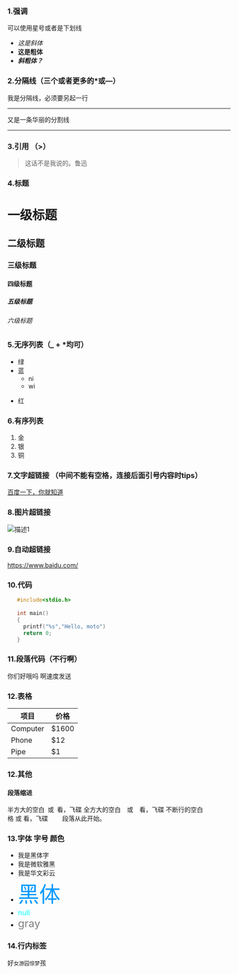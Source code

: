 ### 1.强调
  可以使用星号或者是下划线
  *  *这是斜体*
  * **这是粗体**
  * ___斜粗体？___
  
### 2.分隔线（三个或者更多的*或—）
 我是分隔线，必须要另起一行
 *****
 又是一条华丽的分割线
 ________________
 
 
 ### 3.引用 （>）
 > 这话不是我说的。鲁迅
 
 ### 4.标题
 # 一级标题
 ## 二级标题
 ### 三级标题
 #### 四级标题
 ##### 五级标题
 ###### 六级标题
 
 ### 5.无序列表（_ + *均可）
- 绿
- 蓝
  * ni
  * wi 
+ 红


### 6.有序列表
1. 金
2. 银
3. 铜

### 7.文字超链接 （中间不能有空格，连接后面引号内容时tips）
 [百度一下，你就知道](https://www.baidu.com/ "百度的首页")
 
 ### 8.图片超链接
 ![描述1](http://img.zcool.cn/community/01690955496f930000019ae92f3a4e.jpg@2o.jpg "描述2")
 
 
 ### 9.自动超链接
 <https://www.baidu.com/>

### 10.代码
``` c
   #include<stdio.h>
   
   int main()
   {
     printf("%s","Hello, moto")
     return 0;
   }

```

### 11.段落代码（不行啊）
   你们好哦吗
       啊速度发送
       
### 12.表格
项目              | 价格
---------------|------
Computer | $1600
Phone    | $12
Pipe     | $1


###  12.其他
#### 段落缩进
半方大的空白&ensp;或&#8194;看，飞碟
全方大的空白&emsp;或&#8195;看，飞碟
不断行的空白格&nbsp;或&#160;看，飞碟
&emsp;&emsp;段落从此开始。


### 13.字体 字号 颜色
- <font face="黑体">我是黑体字</font>
- <font face="微软雅黑">我是微软雅黑</font>
- <font face="STCAIYUN">我是华文彩云</font>
- <font color=#0099ff size=12 face="黑体">黑体</font>
- <font color=#00ffff size=3>null</font>
- <font color=gray size=5>gray</font>

### 14.行内标签
好`女游园惊梦`孩
